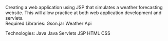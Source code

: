 Creating a web application using JSP that simulates a weather forecasting website. This will allow practice at both web application development and servlets.   
Required Libraries:
Gson.jar
Weather Api

Technologies:
Java
Java Servlets
JSP
HTML
CSS
